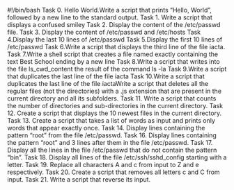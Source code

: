 #!/bin/bash
Task 0. Hello World.Write a script that prints “Hello, World”, followed by a new line to the standard output.
Task 1. Write a script that displays a confused smiley
Task 2. Display the content of the /etc/passwd file.
Task 3. Display the content of /etc/passwd and /etc/hosts
Task 4.Display the last 10 lines of /etc/passwd
Task 5.Display the first 10 lines of /etc/passwd
Task 6.Write a script that displays the third line of the file iacta.
Task 7.Write a shell script that creates a file named exactly containing the text Best School ending by a new line
Task 8.Write a script that writes into the file ls_cwd_content the result of the command ls -la
Task 9.Write a script that duplicates the last line of the file iacta
Task 10.Write a script that duplicates the last line of the file iactaWrite a script that deletes all the regular files (not the directories) with a .js extension that are present in the current directory and all its subfolders.
Task 11. Write a script that counts the number of directories and sub-directories in the current directory.
Task 12. Create a script that displays the 10 newest files in the current directory.
Task 13. Create a script that takes a list of words as input and prints only words that appear exactly once.
Task 14. Display lines containing the pattern “root” from the file /etc/passwd.
Task 16. Display lines containing the pattern “root” and 3 lines after them in the file /etc/passwd.
Task 17. Display all the lines in the file /etc/passwd that do not contain the pattern “bin”.
Task 18. Display all lines of the file /etc/ssh/sshd_config starting with a letter.
Task 19. Replace all characters A and c from input to Z and e respectively.
Task 20. Create a script that removes all letters c and C from input.
Task 21. Write a script that reverse its input.
